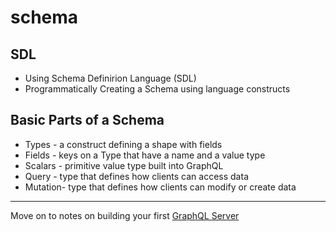 # schema

## SDL
- Using Schema Definirion Language (SDL)
- Programmatically Creating a Schema using language constructs

## Basic Parts of a Schema

- Types - a construct defining a shape with fields
- Fields - keys on a Type that have a name and a value type
- Scalars  - primitive value type built into GraphQL
- Query - type that defines how clients can access data
- Mutation- type that defines how clients can modify or create data

---
Move on to notes on building your first [GraphQL Server](02-graphql-server.md)
